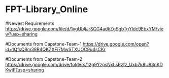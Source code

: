 # FPT-Library_Online

#Newest Requirements https://drive.google.com/file/d/1vgUbljJrSCG4adkZgSgbTgYldc9EbxYM/view?usp=sharing

#Documents from Capstone-Team-1 https://drive.google.com/open?id=1QfsQ8m38R4QKZXFi7MwSTXUOC9u4sCKr

#Documents from Capstone-Team-2 https://drive.google.com/drive/folders/12g9YzpsNxLsRzfz_Uxb7k8U83nKDKwjF?usp=sharing

